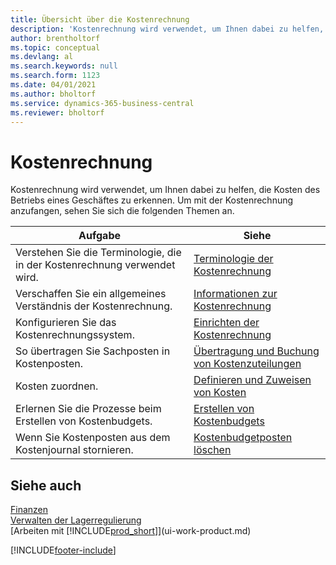 ```yaml
---
title: Übersicht über die Kostenrechnung
description: 'Kostenrechnung wird verwendet, um Ihnen dabei zu helfen, die Kosten des Betriebs eines Geschäftes zu erkennen. Dieser Artikel enthält Links zu anderen Artikeln mit weiteren Informationen.'
author: brentholtorf
ms.topic: conceptual
ms.devlang: al
ms.search.keywords: null
ms.search.form: 1123
ms.date: 04/01/2021
ms.author: bholtorf
ms.service: dynamics-365-business-central
ms.reviewer: bholtorf
---
```

# Kostenrechnung
Kostenrechnung wird verwendet, um Ihnen dabei zu helfen, die Kosten des Betriebs eines Geschäftes zu erkennen. Um mit der Kostenrechnung anzufangen, sehen Sie sich die folgenden Themen an.  

|Aufgabe|Siehe|  
|--------|---------|  
|Verstehen Sie die Terminologie, die in der Kostenrechnung verwendet wird.|[Terminologie der Kostenrechnung](finance-terminology-in-cost-accounting.md)|  
|Verschaffen Sie ein allgemeines Verständnis der Kostenrechnung.|[Informationen zur Kostenrechnung](finance-about-cost-accounting.md)|  
|Konfigurieren Sie das Kostenrechnungssystem.|[Einrichten der Kostenrechnung](finance-set-up-cost-accounting.md)|  
|So übertragen Sie Sachposten in Kostenposten.|[Übertragung und Buchung von Kostenzuteilungen](finance-transfer-and-post-cost-entries.md)|  
|Kosten zuordnen.|[Definieren und Zuweisen von Kosten](finance-define-and-allocate-costs.md)|  
|Erlernen Sie die Prozesse beim Erstellen von Kostenbudgets.|[Erstellen von Kostenbudgets](finance-create-cost-budgets.md)|
|Wenn Sie Kostenposten aus dem Kostenjournal stornieren.|[Kostenbudgetposten löschen](finance-how-to-delete-cost-budget-entries.md)|

## Siehe auch  
[Finanzen](finance.md)  
[Verwalten der Lagerregulierung](finance-manage-inventory-costs.md)  
[Arbeiten mit [!INCLUDE[prod_short](includes/prod_short.md)]](ui-work-product.md)


[!INCLUDE[footer-include](includes/footer-banner.md)]
